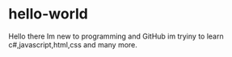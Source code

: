 # hello-world
Hello there Im new to programming and GitHub im tryiny to learn c#,javascript,html,css and many more.
